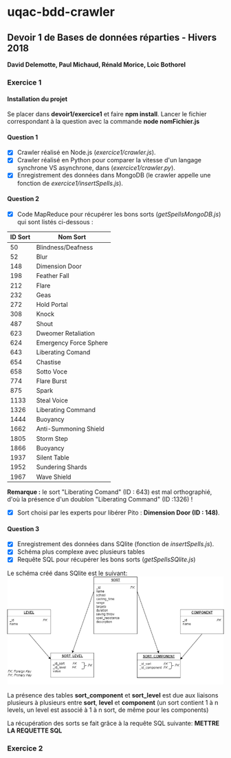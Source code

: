 # uqac-bdd-crawler

<h2>Devoir 1 de Bases de données réparties - Hivers 2018</h2>
<b>David Delemotte, Paul Michaud, Rénald Morice, Loic Bothorel</b>

<h3>Exercice 1</h3>

<h4>Installation du projet</h4>

Se placer dans <b>devoir1/exercice1</b> et faire <b>npm install</b>.
Lancer le fichier correspondant à la question avec la commande <b>node nomFichier.js</b>

<h4>Question 1</h4>

- [x] Crawler réalisé en Node.js (<i>exercice1/crawler.js</i>).
- [x] Crawler réalisé en Python pour comparer la vitesse d'un langage synchrone VS asynchrone, dans (<i>exercice1/crawler.py</i>).
- [x] Enregistrement des données dans MongoDB (le crawler appelle une fonction de <i>exercice1/insertSpells.js</i>).

<h4>Question 2</h4>

- [x] Code MapReduce pour récupérer les bons sorts (<i>getSpellsMongoDB.js</i>) qui sont listés ci-dessous :

| ID Sort | Nom Sort |
| ------- | -------- |
| 50 | Blindness/Deafness |
| 52 | Blur |
| 148 | Dimension Door |
| 198 | Feather Fall |
| 212 | Flare |
| 232 | Geas | Lesser |
| 272 | Hold Portal |
| 308 | Knock |
| 487 | Shout |
| 623 | Dweomer Retaliation |
| 624 | Emergency Force Sphere |
| 643 | Liberating Comand |
| 654 | Chastise |
| 658 | Sotto Voce |
| 774 | Flare Burst |
| 875 | Spark |
| 1133 | Steal Voice |
| 1326 | Liberating Command |
| 1444 | Buoyancy |
| 1662 | Anti-Summoning Shield |
| 1805 | Storm Step |
| 1866 | Buoyancy |
| 1937 | Silent Table |
| 1952 | Sundering Shards |
| 1967 | Wave Shield |

<b>Remarque :</b> le sort "Liberating Comand" (ID : 643) est mal orthographié, d'où la présence d'un doublon "Liberating Command" (ID :1326) !

- [x] Sort choisi par les experts pour libérer Pito : <b>Dimension Door (ID : 148)</b>.

<h4>Question 3</h4>

- [x] Enregistrement des données dans SQlite (fonction de <i>insertSpells.js</i>).
- [x] Schéma plus complexe avec plusieurs tables
- [x] Requête SQL pour récupérer les bons sorts (<i>getSpellsSQlite.js</i>)

Le schéma créé dans SQlite est le suivant:
![schema bdd](img/schemabdd.png?raw=true)

La présence des tables <b>sort_component</b> et <b>sort_level</b> est due aux liaisons plusieurs à plusieurs entre <b>sort</b>, <b>level</b> et <b>component</b> (un sort contient 1 à n levels, un level est associé à 1 à n sort, de même pour les components)

La récupération des sorts se fait grâce à la requête SQL suivante:
<b>METTRE LA REQUETTE SQL</b>

<h3>Exercice 2</h3>



